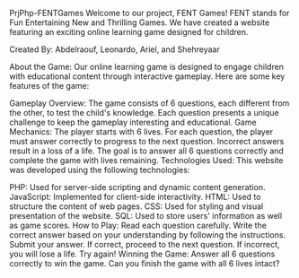 PrjPhp-FENTGames
Welcome to our project, FENT Games! FENT stands for Fun Entertaining New and Thrilling Games. We have created a website featuring an exciting online learning game designed for children.

Created By:
Abdelraouf, Leonardo, Ariel, and Shehreyaar

About the Game:
Our online learning game is designed to engage children with educational content through interactive gameplay. Here are some key features of the game:

Gameplay Overview:
The game consists of 6 questions, each different from the other, to test the child's knowledge.
Each question presents a unique challenge to keep the gameplay interesting and educational.
Game Mechanics:
The player starts with 6 lives.
For each question, the player must answer correctly to progress to the next question.
Incorrect answers result in a loss of a life.
The goal is to answer all 6 questions correctly and complete the game with lives remaining.
Technologies Used:
This website was developed using the following technologies:

PHP: Used for server-side scripting and dynamic content generation.
JavaScript: Implemented for client-side interactivity.
HTML: Used to structure the content of web pages.
CSS: Used for styling and visual presentation of the website.
SQL: Used to store users' information as well as game scores.
How to Play:
Read each question carefully.
Write the correct answer based on your understanding by following the instructions.
Submit your answer.
If correct, proceed to the next question.
If incorrect, you will lose a life. Try again!
Winning the Game:
Answer all 6 questions correctly to win the game.
Can you finish the game with all 6 lives intact?
